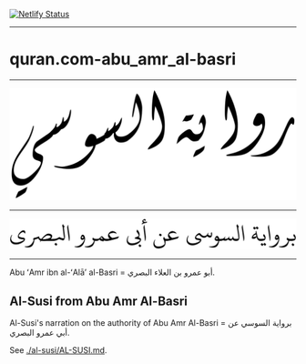 [![Netlify Status](https://api.netlify.com/api/v1/badges/3b5d86d7-c775-4325-93dc-d5caaabf4bdc/deploy-status)](https://app.netlify.com/sites/al-susi/deploys)

---

# quran.com-abu_amr_al-basri

---

![./image-cover-1.svg](./image-cover-1.svg)

<!-- <img src="./image-cover-1.svg"> -->

---

![./image-cover-2.svg](./image-cover-2.svg)

<!-- <img src="./image-cover-2.svg"> -->

---

Abu ʻAmr ibn al-ʻAlāʼ al-Basri = أبو عمرو بن العلاء البصري.

## Al-Susi from Abu Amr Al-Basri

Al-Susi's narration on the authority of Abu Amr Al-Basri = برواية السوسي عن أبي عمرو البصري.

See [./al-susi/AL-SUSI.md](./al-susi/AL-SUSI.md).
